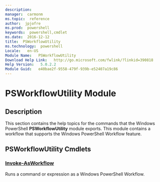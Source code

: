 ```yaml
---
description:  
manager:  carmonm
ms.topic:  reference
author:  jpjofre
ms.prod:  powershell
keywords:  powershell,cmdlet
ms.date:  2016-12-12
title:  PSWorkflowUtility
ms.technology:  powershell
Locale:   en-US
Module Name:   PSWorkflowUtility
Download Help Link:   http://go.microsoft.com/fwlink/?linkid=390818
Help Version:   5.0.2.2
Module Guid:   e40bae2f-9558-479f-939b-e52407a19c86
---
```



# PSWorkflowUtility Module
## Description
This section contains the help topics for the commands that the Windows PowerShell **PSWorkflowUtility** module exports. This module contains a workflow that supports the Windows PowerShell Workflow feature.

## PSWorkflowUtility Cmdlets
### [Invoke-AsWorkflow](Invoke-AsWorkflow.md)
Runs a command or expression as a Windows PowerShell Workflow.

